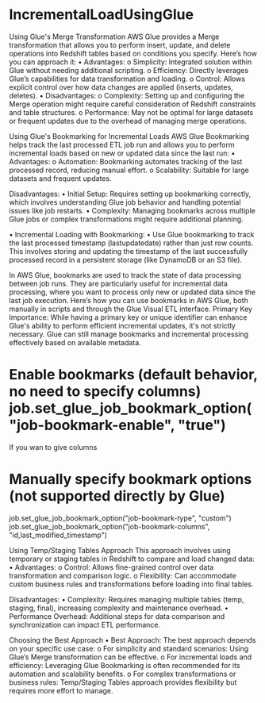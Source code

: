 # IncrementalLoadUsingGlue

Using Glue's Merge Transformation
AWS Glue provides a Merge transformation that allows you to perform insert, update, and delete operations into Redshift tables based on conditions you specify. Here’s how you can approach it:
•	Advantages:
o	Simplicity: Integrated solution within Glue without needing additional scripting.
o	Efficiency: Directly leverages Glue’s capabilities for data transformation and loading.
o	Control: Allows explicit control over how data changes are applied (inserts, updates, deletes).
•	Disadvantages:
o	Complexity: Setting up and configuring the Merge operation might require careful consideration of Redshift constraints and table structures.
o	Performance: May not be optimal for large datasets or frequent updates due to the overhead of managing merge operations.

Using Glue's Bookmarking for Incremental Loads
AWS Glue Bookmarking helps track the last processed ETL job run and allows you to perform incremental loads based on new or updated data since the last run:
•	Advantages:
o	Automation: Bookmarking automates tracking of the last processed record, reducing manual effort.
o	Scalability: Suitable for large datasets and frequent updates.

Disadvantages:
•	Initial Setup: Requires setting up bookmarking correctly, which involves understanding Glue job behavior and handling potential issues like job restarts.
•	Complexity: Managing bookmarks across multiple Glue jobs or complex transformations might require additional planning.


•  Incremental Loading with Bookmarking:
•	Use Glue bookmarking to track the last processed timestamp (lastupdatedate) rather than just row counts. This involves storing and updating the timestamp of the last successfully processed record in a persistent storage (like DynamoDB or an S3 file).

In AWS Glue, bookmarks are used to track the state of data processing between job runs. They are particularly useful for incremental data processing, where you want to process only new or updated data since the last job execution. Here’s how you can use bookmarks in AWS Glue, both manually in scripts and through the Glue Visual ETL interface.
Primary Key Importance: While having a primary key or unique identifier can enhance Glue's ability to perform efficient incremental updates, it's not strictly necessary. Glue can still manage bookmarks and incremental processing effectively based on available metadata.

# Enable bookmarks (default behavior, no need to specify columns) job.set_glue_job_bookmark_option("job-bookmark-enable", "true")

If you wan to give columns
# Manually specify bookmark options (not supported directly by Glue)
job.set_glue_job_bookmark_option("job-bookmark-type", "custom")
job.set_glue_job_bookmark_option("job-bookmark-columns", "id,last_modified_timestamp")

Using Temp/Staging Tables Approach
This approach involves using temporary or staging tables in Redshift to compare and load changed data:
•	Advantages:
o	Control: Allows fine-grained control over data transformation and comparison logic.
o	Flexibility: Can accommodate custom business rules and transformations before loading into final tables.

Disadvantages:
•	Complexity: Requires managing multiple tables (temp, staging, final), increasing complexity and maintenance overhead.
•	Performance Overhead: Additional steps for data comparison and synchronization can impact ETL performance.


Choosing the Best Approach
•	Best Approach: The best approach depends on your specific use case:
o	For simplicity and standard scenarios: Using Glue’s Merge transformation can be effective.
o	For incremental loads and efficiency: Leveraging Glue Bookmarking is often recommended for its automation and scalability benefits.
o	For complex transformations or business rules: Temp/Staging Tables approach provides flexibility but requires more effort to manage.
